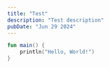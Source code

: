 ```yaml
---
title: "Test"
description: "Test description"
pubDate: "Jun 29 2024"
---
```


```kt meta=here
fun main() {
    println("Hello, World!")
}
```